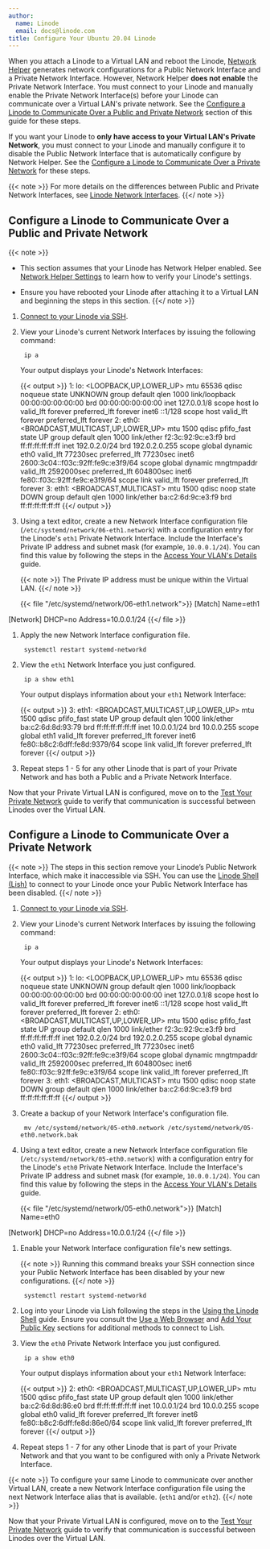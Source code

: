 ```yaml
---
author:
  name: Linode
  email: docs@linode.com
title: Configure Your Ubuntu 20.04 Linode
---
```


When you attach a Linode to a Virtual LAN and reboot the Linode, [Network Helper](/docs/guides/network-helper/#what-is-network-helper) generates network configurations for a Public Network Interface and a Private Network Interface. However, Network Helper **does not enable** the Private Network Interface. You must connect to your Linode and manually enable the Private Network Interface(s) before your Linode can communicate over a Virtual LAN's private network. See the [Configure a Linode to Communicate Over a Public and Private Network](#configure-a-linode-to-communicate-over-a-public-and-private-network) section of this guide for these steps.

If you want your Linode to **only have access to your Virtual LAN's Private Network**, you must connect to your Linode and manually configure it to disable the Public Network Interface that is automatically configure by Network Helper. See the [Configure a Linode to Communicate Over a Private Network](#configure-a-linode-to-communicate-over-a-private-network) for these steps.

{{< note >}}
For more details on the differences between Public and Private Network Interfaces, see [Linode Network Interfaces](/docs/products/networking/vlans/guides/linode-network-interfaces).
{{</ note >}}

## Configure a Linode to Communicate Over a Public and Private Network

{{< note >}}
- This section assumes that your Linode has Network Helper enabled. See [Network Helper Settings](/docs/guides/network-helper/#network-helper-settings) to learn how to verify your Linode's settings.

- Ensure you have rebooted your Linode after attaching it to a Virtual LAN and beginning the steps in this section.
{{</ note >}}

1. [Connect to your Linode via SSH](/docs/guides/getting-started/#connect-to-your-linode-via-ssh).

1. View your Linode's current Network Interfaces by issuing the following command:

        ip a

    Your output displays your Linode's Network Interfaces:

    {{< output >}}
1: lo: <LOOPBACK,UP,LOWER_UP> mtu 65536 qdisc noqueue state UNKNOWN group default qlen 1000
    link/loopback 00:00:00:00:00:00 brd 00:00:00:00:00:00
    inet 127.0.0.1/8 scope host lo
       valid_lft forever preferred_lft forever
    inet6 ::1/128 scope host
       valid_lft forever preferred_lft forever
2: eth0: <BROADCAST,MULTICAST,UP,LOWER_UP> mtu 1500 qdisc pfifo_fast state UP group default qlen 1000
    link/ether f2:3c:92:9c:e3:f9 brd ff:ff:ff:ff:ff:ff
    inet 192.0.2.0/24 brd 192.0.2.0.255 scope global dynamic eth0
       valid_lft 77230sec preferred_lft 77230sec
    inet6 2600:3c04::f03c:92ff:fe9c:e3f9/64 scope global dynamic mngtmpaddr
       valid_lft 2592000sec preferred_lft 604800sec
    inet6 fe80::f03c:92ff:fe9c:e3f9/64 scope link
       valid_lft forever preferred_lft forever
3: eth1: <BROADCAST,MULTICAST> mtu 1500 qdisc noop state DOWN group default qlen 1000
    link/ether ba:c2:6d:9c:e3:f9 brd ff:ff:ff:ff:ff:ff
  {{</ output >}}

1. Using a text editor, create a new Network Interface configuration file (`/etc/systemd/network/06-eth1.network`) with a configuration entry for the Linode's `eth1` Private Network Interface. Include the Interface's Private IP address and subnet mask (for example, `10.0.0.1/24`). You can find this value by following the steps in the [Access Your VLAN's Details](/docs/products/networking/vlans/guides/access-your-vlans-details) guide.

    {{< note >}}
The Private IP address must be unique within the Virtual LAN.
{{</ note >}}

      {{< file "/etc/systemd/network/06-eth1.network">}}
[Match]
Name=eth1

[Network]
DHCP=no
Address=10.0.0.1/24
      {{</ file >}}

1. Apply the new Network Interface configuration file.

        systemctl restart systemd-networkd

1. View the `eth1` Network Interface you just configured.

        ip a show eth1

    Your output displays information about your `eth1` Network Interface:

      {{< output >}}
3: eth1: <BROADCAST,MULTICAST,UP,LOWER_UP> mtu 1500 qdisc pfifo_fast state UP group default qlen 1000
    link/ether ba:c2:6d:8d:93:79 brd ff:ff:ff:ff:ff:ff
    inet 10.0.0.1/24 brd 10.0.0.255 scope global eth1
       valid_lft forever preferred_lft forever
    inet6 fe80::b8c2:6dff:fe8d:9379/64 scope link
       valid_lft forever preferred_lft forever
      {{</ output >}}

1. Repeat steps 1 - 5 for any other Linode that is part of your Private Network and has both a Public and a Private Network Interface.

Now that your Private Virtual LAN is configured, move on to the [Test Your Private Network](/docs/products/networking/vlans/guides/test-your-private-network) guide to verify that communication is successful between Linodes over the Virtual LAN.

## Configure a Linode to Communicate Over a Private Network

{{< note >}}
The steps in this section remove your Linode’s Public Network Interface, which make it inaccessible via SSH. You can use the [Linode Shell (Lish)](/docs/platform/manager/using-the-linode-shell-lish/) to connect to your Linode once your Public Network Interface has been disabled.
{{</ note >}}

1. [Connect to your Linode via SSH](/docs/guides/getting-started/#connect-to-your-linode-via-ssh).

1. View your Linode's current Network Interfaces by issuing the following command:

        ip a

    Your output displays your Linode's Network Interfaces:

    {{< output >}}
1: lo: <LOOPBACK,UP,LOWER_UP> mtu 65536 qdisc noqueue state UNKNOWN group default qlen 1000
    link/loopback 00:00:00:00:00:00 brd 00:00:00:00:00:00
    inet 127.0.0.1/8 scope host lo
       valid_lft forever preferred_lft forever
    inet6 ::1/128 scope host
       valid_lft forever preferred_lft forever
2: eth0: <BROADCAST,MULTICAST,UP,LOWER_UP> mtu 1500 qdisc pfifo_fast state UP group default qlen 1000
    link/ether f2:3c:92:9c:e3:f9 brd ff:ff:ff:ff:ff:ff
    inet 192.0.2.0/24 brd 192.0.2.0.255 scope global dynamic eth0
       valid_lft 77230sec preferred_lft 77230sec
    inet6 2600:3c04::f03c:92ff:fe9c:e3f9/64 scope global dynamic mngtmpaddr
       valid_lft 2592000sec preferred_lft 604800sec
    inet6 fe80::f03c:92ff:fe9c:e3f9/64 scope link
       valid_lft forever preferred_lft forever
3: eth1: <BROADCAST,MULTICAST> mtu 1500 qdisc noop state DOWN group default qlen 1000
    link/ether ba:c2:6d:9c:e3:f9 brd ff:ff:ff:ff:ff:ff
  {{</ output >}}

1. Create a backup of your Network Interface's configuration file.

        mv /etc/systemd/network/05-eth0.network /etc/systemd/network/05-eth0.network.bak

1. Using a text editor, create a new Network Interface configuration file (`/etc/systemd/network/05-eth0.network`) with a configuration entry for the Linode's `eth0` Private Network Interface. Include the Interface's Private IP address and subnet mask (for example, `10.0.0.1/24`). You can find this value by following the steps in the [Access Your VLAN's Details](/docs/products/networking/vlans/guides/access-your-vlans-details) guide.

      {{< file "/etc/systemd/network/05-eth0.network">}}
[Match]
Name=eth0

[Network]
DHCP=no
Address=10.0.0.1/24
      {{</ file >}}

1. Enable your Network Interface configuration file's new settings.

    {{< note >}}
Running this command breaks your SSH connection since your Public Network Interface has been disabled by your new configurations.
{{</ note >}}

        systemctl restart systemd-networkd

1. Log into your Linode via Lish following the steps in the [Using the Linode Shell](/docs/platform/manager/using-the-linode-shell-lish/#use-a-terminal-application) guide. Ensure you consult the [Use a Web Browser](/docs/platform/manager/using-the-linode-shell-lish/#use-a-web-browser) and [Add Your Public Key](/docs/platform/manager/using-the-linode-shell-lish/#add-your-public-key) sections for additional methods to connect to Lish.

1. View the `eth0` Private Network Interface you just configured.

        ip a show eth0

    Your output displays information about your `eth1` Network Interface:

      {{< output >}}
2: eth0: <BROADCAST,MULTICAST,UP,LOWER_UP> mtu 1500 qdisc pfifo_fast state UP group default qlen 1000
    link/ether ba:c2:6d:8d:86:e0 brd ff:ff:ff:ff:ff:ff
    inet 10.0.0.1/24 brd 10.0.0.255 scope global eth0
       valid_lft forever preferred_lft forever
    inet6 fe80::b8c2:6dff:fe8d:86e0/64 scope link
       valid_lft forever preferred_lft forever
{{</ output >}}

1. Repeat steps 1 - 7 for any other Linode that is part of your Private Network and that you want to be configured with only a Private Network Interface.

{{< note >}}
To configure your same Linode to communicate over another Virtual LAN, create a new Network Interface configuration file using the next Network Interface alias that is available. (`eth1` and/or `eth2`).
{{</ note >}}

Now that your Private Virtual LAN is configured, move on to the [Test Your Private Network](/docs/products/networking/vlans/guides/test-your-private-network) guide to verify that communication is successful between Linodes over the Virtual LAN.